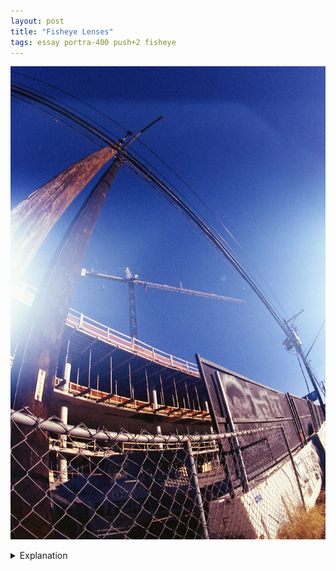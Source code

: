 ```yaml
---
layout: post
title: "Fisheye Lenses"
tags: essay portra-400 push+2 fisheye
---
```


![Fisheye](/assets/images/2023-01/2023-01-08-fisheye.jpg)

<details>
	<summary>Explanation</summary>
	
	A bit of a different post this time. Last year, I shot primarily with normal 50mm lenses. I've may have mentioned this before, but I do think that this is a really powerful and natural focal length to shoot at. Unlike other types of lenses, normal lenses have the property of rendering distances similarly to how our eyes naturally interpret and recognize distances. This is in opposition to wide angle lenses which spread and expand distances to make things look farther apart. Telephoto lenses, their opposite, compress space to make objects look closer together than they are. On another axis from focal lengths is distortion effects. For most lenses, especially normal and telephoto, there is little distortion and this is an expected and sought after trait. For most wide angles, this is also the case. However, there are classes of lenses where this distortion is entirely the point. And that's the point of this post, fisheye lenses.<br><br>

	Fisheye lenses are generally a subset of ultra wide angle lenses where the "barrel distortion" is not meaningfully adjusted to make lines straight. This occurs more strongly toward the edges of the frame than in the center. This creates that bulging effect that is common in pictures taken with fisheye lenses that are not corrected for the distortion.<br><br>

	We can see this really clearly in the picture I've used for this post. Obviously, the poles are supposed to and in reality are straight. In the center of the frame, the crane is straight. But, towards the edge of the frame, the pole to the left really strongly distorts and bends. Additionally, the fence bends downwards away from the center of the frame while the building's horizontal floors stay straight.<br><br>

	Ultimately, this is a bit of a gimmicky effect. It can be really hard to use fisheye lenses in a narrative manner that doesn't also distract. This is something that I definitely want to explore more deeply with this lens.<br><br>

	Talking more specifically about this lens, this is the lens I got all the way back in Nashville last September. I needed to wait until all the repairs were done on the Nikon to really be able to take it for a spin and I'm pleasantly surprised. Given that it's a used lens, it doesn't have all the things I would necessarily expect if I were to buy the lens new. Since you can't apply most normal filters to a fisheye lens like this due to its extreme curvature there are some filters included that attach to the back of the lens instead. This didn't come with those. There's also a small crack or defect on one of the internal elements. But it doesn't seem to affect the pictures in any meaningful way, at least not at the narrowest aperture available which is where this picture was taken. Overall, I'm ok with it because it meant I could get the lens for around $250 instead of close to $1000 new.<br><br>

	A couple of details that I found made shooting with this lens particularly odd or perhaps unexpected. Since this is a 16mm ultra wide angle lens, the angle of view is way wider than normal. It's to the point where if you're taking a picture at eye level, it's entirely possible your feet are in the picture if you're not paying attention. This also really distorts the z axis of the picture. One especially weird thing to look at is your arms if you extend an arm into the frame. It looks like it stretches out and extends a good foot or so longer than it should which is pretty odd. Oddly though, my perception when looking through the viewfinder didn't fully correlate to how the pictures came out. I experienced seeing less distortion, especially in the narrow direction of the frame than what ended up existing. For the picture in this post, I feel like while I did see some distortion along the x axis, it wasn't nearly as pronounced as how it actually turned out. The same was true in the opposite for the other direction.<br><br>

	There's definitely a lot more experimentation needed by me before I can really feel comfortable shooting with this lens effectively. That said, I do want to see how it performs in lower light conditions. Having a widest aperture of f2.8, it's not as wide open as the f1.4 or f1.7 50mm lenses which complicates shooting live music. It's already the case that even with those lenses and pushing film to a 1600 ISO equivalent, I'm getting shutter speeds around 1/30 or maybe 1/125 at the brightest venues. Stopping down to f2.8 would slow that down to 1/8 to 1/30 at best. All told though, motion blur and perfectly clear focus aren't things I find eminently important. So maybe it's fine and I should just proceed and attempt it anyways.
</details>
